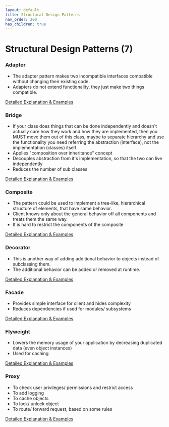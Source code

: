 ```yaml
---
layout: default
title: Structural Design Patterns
nav_order: 200
has_children: true
---
```


# Structural Design Patterns (7)

### Adapter
* The adapter pattern makes two incompatible interfaces compatible without changing their existing code.
* Adapters do not extend functionality, they just make two things compatible.

[Detailed Explanation & Examples](https://github.com/Iretha/ebook-design-patterns/blob/master/src/com/smdev/gof/structural/adapter)

### Bridge
* If your class does things that can be done independently and doesn't actually care how they work and 
how they are implemented, then you MUST move them out of this class, maybe to separate hierarchy 
and use the functionality you need referring the abstraction (interface), not the implementation (classes) itself
* Applies "composition over inheritance" concept
* Decouples abstraction from it's implementation, so that the two can live independently
* Reduces the number of sub classes

[Detailed Explanation & Examples](https://github.com/Iretha/ebook-design-patterns/blob/master/src/com/smdev/gof/structural/bridge)

### Composite
* The pattern could be used to implement a tree-like, hierarchical structure of elements, that have same behavior. 
* Client knows only about the general behavior off all components and treats them the same way.
* It is hard to restrict the components of the composite

[Detailed Explanation & Examples](https://github.com/Iretha/ebook-design-patterns/blob/master/src/com/smdev/gof/structural/composite)

### Decorator
* This is another way of adding additional behavior to objects instead of subclassing them.
* The additional behavior can be added or removed at runtime.

[Detailed Explanation & Examples](https://github.com/Iretha/ebook-design-patterns/blob/master/src/com/smdev/gof/structural/decorator)

### Facade
* Provides simple interface for client and hides complexity
* Reduces dependencies if used for modules/ subsystems

[Detailed Explanation & Examples](https://github.com/Iretha/ebook-design-patterns/blob/master/src/com/smdev/gof/structural/facade)

### Flyweight
* Lowers the memory usage of your application by decreasing duplicated data (even object instances)
* Used for caching

[Detailed Explanation & Examples](https://github.com/Iretha/ebook-design-patterns/blob/master/src/com/smdev/gof/structural/flyweight)

### Proxy
* To check user privileges/ permissions and restrict access
* To add logging
* To cache objects
* To lock/ unlock object
* To route/ forward request, based on some rules

[Detailed Explanation & Examples](https://github.com/Iretha/ebook-design-patterns/blob/master/src/com/smdev/gof/structural/proxy)

